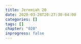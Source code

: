 ```yaml
---
title: Jeremiah 20
date: 2020-03-28T20:27:30-04:00
categories: []
tags: []
chapter: "020"
inprogress: false
---
```


